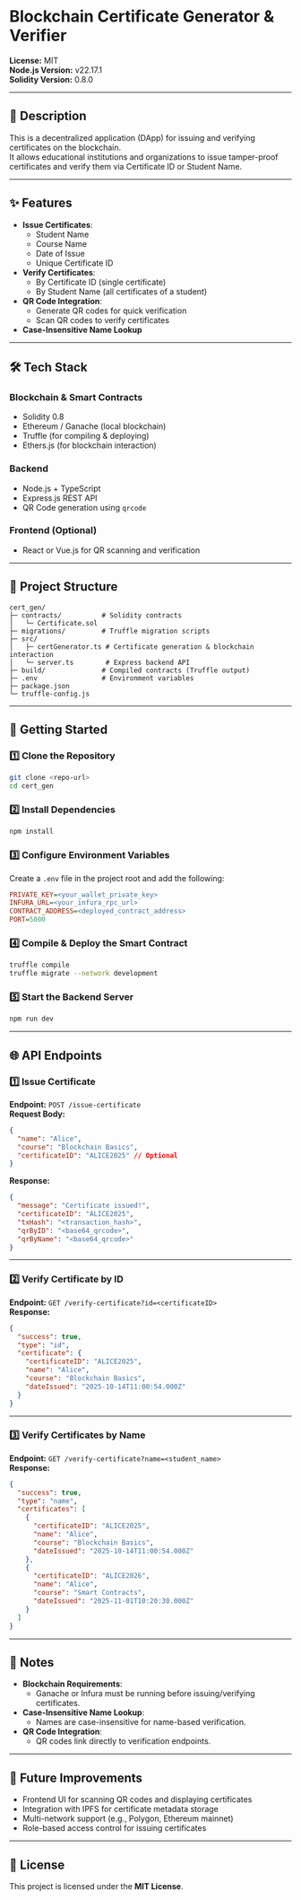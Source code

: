 # Blockchain Certificate Generator & Verifier

**License:** MIT  
**Node.js Version:** v22.17.1  
**Solidity Version:** 0.8.0  

---

## 📖 Description

This is a decentralized application (DApp) for issuing and verifying certificates on the blockchain.  
It allows educational institutions and organizations to issue tamper-proof certificates and verify them via Certificate ID or Student Name.

---

## ✨ Features

- **Issue Certificates**:
  - Student Name
  - Course Name
  - Date of Issue
  - Unique Certificate ID
- **Verify Certificates**:
  - By Certificate ID (single certificate)
  - By Student Name (all certificates of a student)
- **QR Code Integration**:
  - Generate QR codes for quick verification
  - Scan QR codes to verify certificates
- **Case-Insensitive Name Lookup**

---

## 🛠 Tech Stack

### Blockchain & Smart Contracts
- Solidity 0.8
- Ethereum / Ganache (local blockchain)
- Truffle (for compiling & deploying)
- Ethers.js (for blockchain interaction)

### Backend
- Node.js + TypeScript
- Express.js REST API
- QR Code generation using `qrcode`

### Frontend (Optional)
- React or Vue.js for QR scanning and verification

---

## 📂 Project Structure

```plaintext
cert_gen/
├─ contracts/          # Solidity contracts
│   └─ Certificate.sol
├─ migrations/         # Truffle migration scripts
├─ src/
│   ├─ certGenerator.ts # Certificate generation & blockchain interaction
│   └─ server.ts        # Express backend API
├─ build/              # Compiled contracts (Truffle output)
├─ .env                # Environment variables
├─ package.json
└─ truffle-config.js
```

---

## 🚀 Getting Started

### 1️⃣ Clone the Repository

```bash
git clone <repo-url>
cd cert_gen
```

### 2️⃣ Install Dependencies

```bash
npm install
```

### 3️⃣ Configure Environment Variables

Create a `.env` file in the project root and add the following:

```ini
PRIVATE_KEY=<your_wallet_private_key>
INFURA_URL=<your_infura_rpc_url>
CONTRACT_ADDRESS=<deployed_contract_address>
PORT=5000
```

### 4️⃣ Compile & Deploy the Smart Contract

```bash
truffle compile
truffle migrate --network development
```

### 5️⃣ Start the Backend Server

```bash
npm run dev
```

---

## 🌐 API Endpoints

### 1️⃣ Issue Certificate

**Endpoint:** `POST /issue-certificate`  
**Request Body:**

```json
{
  "name": "Alice",
  "course": "Blockchain Basics",
  "certificateID": "ALICE2025" // Optional
}
```

**Response:**

```json
{
  "message": "Certificate issued!",
  "certificateID": "ALICE2025",
  "txHash": "<transaction_hash>",
  "qrByID": "<base64_qrcode>",
  "qrByName": "<base64_qrcode>"
}
```

---

### 2️⃣ Verify Certificate by ID

**Endpoint:** `GET /verify-certificate?id=<certificateID>`  
**Response:**

```json
{
  "success": true,
  "type": "id",
  "certificate": {
    "certificateID": "ALICE2025",
    "name": "Alice",
    "course": "Blockchain Basics",
    "dateIssued": "2025-10-14T11:00:54.000Z"
  }
}
```

---

### 3️⃣ Verify Certificates by Name

**Endpoint:** `GET /verify-certificate?name=<student_name>`  
**Response:**

```json
{
  "success": true,
  "type": "name",
  "certificates": [
    {
      "certificateID": "ALICE2025",
      "name": "Alice",
      "course": "Blockchain Basics",
      "dateIssued": "2025-10-14T11:00:54.000Z"
    },
    {
      "certificateID": "ALICE2026",
      "name": "Alice",
      "course": "Smart Contracts",
      "dateIssued": "2025-11-01T10:20:30.000Z"
    }
  ]
}
```

---

## 📝 Notes

- **Blockchain Requirements**:
  - Ganache or Infura must be running before issuing/verifying certificates.
- **Case-Insensitive Name Lookup**:
  - Names are case-insensitive for name-based verification.
- **QR Code Integration**:
  - QR codes link directly to verification endpoints.

---

## 🔮 Future Improvements

- Frontend UI for scanning QR codes and displaying certificates
- Integration with IPFS for certificate metadata storage
- Multi-network support (e.g., Polygon, Ethereum mainnet)
- Role-based access control for issuing certificates

---

## 📜 License

This project is licensed under the **MIT License**.